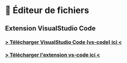# 📄 Éditeur de fichiers

## Extension VisualStudio Code

### [> Télécharger VisualStudio Code (vs-code) ici <](https://code.visualstudio.com/download)

### [> Télécharger l'extension vs-code ici <](https://marketplace.visualstudio.com/items?itemName=LoneDev.ia-vscode)&#x20;

<div align="left">

<figure><img src="../.gitbook/assets/image (12) (1).png" alt=""><figcaption></figcaption></figure>

</div>
